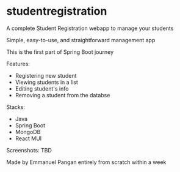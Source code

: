# studentregistration

A complete Student Registration webapp to manage your students

Simple, easy-to-use, and straightforward management app

This is the first part of Spring Boot journey

Features:
- Registering new student
- Viewing students in a list
- Editing student's info
- Removing a student from the databse

Stacks:
- Java
- Spring Boot
- MongoDB
- React MUI

Screenshots:
TBD

Made by Emmanuel Pangan entirely from scratch within a week
